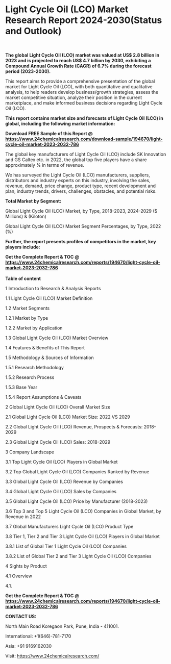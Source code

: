 <h1>Light Cycle Oil (LCO) Market Research Report 2024-2030(Status and Outlook)</h1><br/><p><strong>The global Light Cycle Oil (LCO) market was valued at US$ 2.8 billion in 2023 and is projected to reach US$ 4.7 billion by 2030, exhibiting a Compound Annual Growth Rate (<strong>CAGR</strong>) of 6.7% during the forecast period (2023-2030).</strong></p><p>This report aims to provide a comprehensive presentation of the global market for Light Cycle Oil (LCO), with both quantitative and qualitative analysis, to help readers develop business/growth strategies, assess the market competitive situation, analyze their position in the current marketplace, and make informed business decisions regarding Light Cycle Oil (LCO).</p><p><strong>This report contains market size and forecasts of Light Cycle Oil (LCO) in global, including the following market information:</strong></p><div><b>Download FREE Sample of this Report @ <a href="https://www.24chemicalresearch.com/download-sample/194670/light-cycle-oil-market-2023-2032-786">https://www.24chemicalresearch.com/download-sample/194670/light-cycle-oil-market-2023-2032-786</a></b></div><p>The global key manufacturers of Light Cycle Oil (LCO) include SK Innovation and GS Caltex etc. in 2022, the global top five players have a share approximately % in terms of revenue.</p><p>We has surveyed the Light Cycle Oil (LCO) manufacturers, suppliers, distributors and industry experts on this industry, involving the sales, revenue, demand, price change, product type, recent development and plan, industry trends, drivers, challenges, obstacles, and potential risks.</p><p><strong>Total Market by Segment:</strong></p><p>Global Light Cycle Oil (LCO) Market, by Type, 2018-2023, 2024-2029 ($ Millions) & (Kiloton)</p><p>Global Light Cycle Oil (LCO) Market Segment Percentages, by Type, 2022 (%)</p><p><strong>Further, the report presents profiles of competitors in the market, <strong>key players</strong> include:</strong></p><div><b>Get the Complete Report & TOC @ <a href="https://www.24chemicalresearch.com/reports/194670/light-cycle-oil-market-2023-2032-786">https://www.24chemicalresearch.com/reports/194670/light-cycle-oil-market-2023-2032-786</a></b></div><br><b>Table of content</b><p>1 Introduction to Research & Analysis Reports<br />
 
  1.1 Light Cycle Oil (LCO) Market Definition<br />
 
  1.2 Market Segments<br />
 
  1.2.1 Market by Type<br />
 
  1.2.2 Market by Application<br />
 
  1.3 Global Light Cycle Oil (LCO) Market Overview<br />
 
  1.4 Features & Benefits of This Report<br />
 
  1.5 Methodology & Sources of Information<br />
 
  1.5.1 Research Methodology<br />
 
  1.5.2 Research Process<br />
 
  1.5.3 Base Year<br />
 
  1.5.4 Report Assumptions & Caveats<br />
 
 2 Global Light Cycle Oil (LCO) Overall Market Size<br />
 
  2.1 Global Light Cycle Oil (LCO) Market Size: 2022 VS 2029<br />
 
  2.2 Global Light Cycle Oil (LCO) Revenue, Prospects & Forecasts: 2018-2029<br />
 
  2.3 Global Light Cycle Oil (LCO) Sales: 2018-2029<br />
 
 3 Company Landscape<br />
 
  3.1 Top Light Cycle Oil (LCO) Players in Global Market<br />
 
  3.2 Top Global Light Cycle Oil (LCO) Companies Ranked by Revenue<br />
 
  3.3 Global Light Cycle Oil (LCO) Revenue by Companies<br />
 
  3.4 Global Light Cycle Oil (LCO) Sales by Companies<br />
 
  3.5 Global Light Cycle Oil (LCO) Price by Manufacturer (2018-2023)<br />
 
  3.6 Top 3 and Top 5 Light Cycle Oil (LCO) Companies in Global Market, by Revenue in 2022<br />
 
  3.7 Global Manufacturers Light Cycle Oil (LCO) Product Type<br />
 
  3.8 Tier 1, Tier 2 and Tier 3 Light Cycle Oil (LCO) Players in Global Market<br />
 
  3.8.1 List of Global Tier 1 Light Cycle Oil (LCO) Companies<br />
 
  3.8.2 List of Global Tier 2 and Tier 3 Light Cycle Oil (LCO) Companies<br />
 
 4 Sights by Product<br />
 
  4.1 Overview<br />
 
  4.1.<br><div><b>Get the Complete Report & TOC @ <a href="https://www.24chemicalresearch.com/reports/194670/light-cycle-oil-market-2023-2032-786">https://www.24chemicalresearch.com/reports/194670/light-cycle-oil-market-2023-2032-786</a></b></div></p>
 
 <b>CONTACT US:</b><br>
 
 North Main Road Koregaon Park, Pune, India - 411001.<br/>
 
 International: +1(646)-781-7170<br/>
 
 Asia: +91 9169162030<br/>
 
 Visit: <a href="https://www.24chemicalresearch.com/">https://www.24chemicalresearch.com/</a>
 
 <br>